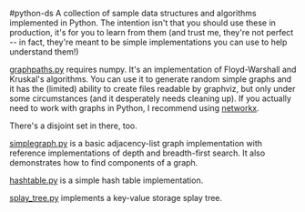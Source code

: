 #python-ds
A collection of sample data structures and algorithms implemented in Python. The intention isn't that you should use these in production, it's for you to learn from them (and trust me, they're not perfect -- in fact, they're meant to be simple implementations you can use to help understand them!)

[graphpaths.py](graphs.py) requires numpy. It's an implementation of Floyd-Warshall and Kruskal's algorithms. You can use it to generate random simple graphs and it has the (limited) ability to create files readable by graphviz, but only under some circumstances (and it desperately needs cleaning up). If you actually need to work with graphs in Python, I recommend using [networkx](https://networkx.github.io/).

There's a disjoint set in there, too.

[simplegraph.py](simplegraph.py) is a basic adjacency-list graph implementation with reference implementations of depth and breadth-first search. It also demonstrates how to find components of a graph.

[hashtable.py](hashtable.py) is a simple hash table implementation.

[splay_tree.py](splay_tree.py) implements a key-value storage splay tree.
